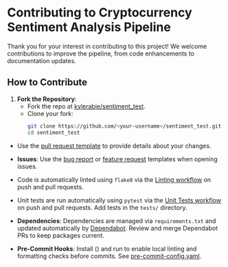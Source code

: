 # Contributing to Cryptocurrency Sentiment Analysis Pipeline

Thank you for your interest in contributing to this project! We welcome contributions to improve the pipeline, from code enhancements to documentation updates.

## How to Contribute

1. **Fork the Repository**:
   - Fork the repo at [kylerabie/sentiment_test](https://github.com/kylerabie/sentiment_test).
   - Clone your fork:
     ```bash
     git clone https://github.com/<your-username>/sentiment_test.git
     cd sentiment_test

- Use the [pull request template](.github/pull_request_template.md) to provide details about your changes.

- **Issues**: Use the [bug report](../.github/ISSUE_TEMPLATE/bug_report.md) or [feature request](../.github/ISSUE_TEMPLATE/feature_request.md) templates when opening issues.
- Code is automatically linted using `flake8` via the [Linting workflow](../.github/workflows/lint.yml) on push and pull requests.
- Unit tests are run automatically using `pytest` via the [Unit Tests workflow](../.github/workflows/test.yml) on push and pull requests. Add tests in the `tests/` directory.
- **Dependencies**: Dependencies are managed via `requirements.txt` and updated automatically by [Dependabot](../.github/dependabot.yml). Review and merge Dependabot PRs to keep packages current.
- **Pre-Commit Hooks**: Install  () and run  to enable local linting and formatting checks before commits. See [pre-commit-config.yaml](../.pre-commit-config.yaml).
